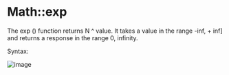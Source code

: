 # Math::exp

The exp () function returns N ^ value. It takes a value in the range -inf, + inf] and returns a response in the range 0, infinity.

Syntax:

![image](https://user-images.githubusercontent.com/70141250/126766995-bbf8bcba-33e4-4845-977e-2e2affbb65cd.png)


